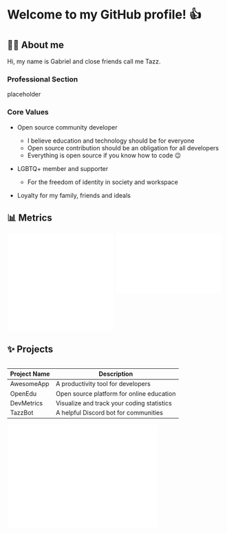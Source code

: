 <h1>Welcome to my GitHub profile! 👍</h1>

<h2>👨‍💻 About me</h2>

Hi, my name is Gabriel and close friends call me Tazz.

<h3>Professional Section</h3>

placeholder

<h3>Core Values</h3>

- Open source community developer
  - I believe education and technology should be for everyone
  - Open source contribution should be an obligation for all developers
  - Everything is open source if you know how to code 😉

- LGBTQ+ member and supporter
  - For the freedom of identity in society and workspace

- Loyalty for my family, friends and ideals 

<h2>📊 Metrics</h2>

<picture>
  <source media="(max-width: 730px)" srcset="metrics.base.svg" alt="GitHub base stats" type="image/svg+xml" width=100%>
  <img src="metrics.base.svg" alt="GitHub base stats" type="image/svg+xml" align ="top" width=49%>
</picture>

<picture>
  <source media="(max-width: 730px)" srcset="metrics.languages.svg" alt="GitHub languages stats" type="image/svg+xml" width=100%>
  <img src="metrics.languages.svg" alt="GitHub languages stats" type="image/svg+xml" align ="top" width=49%>
</picture>
<h2>✨ Projects</h2>

<table align="left">
  <thead></thead>
    <tr>
      <th>Project Name</th>
      <th>Description</th>
    </tr>
  </thead>
  <tbody>
    <tr>
      <td>AwesomeApp</td>
      <td>A productivity tool for developers</td>
    </tr>
    <tr>
      <td>OpenEdu</td>
      <td>Open source platform for online education</td>
    </tr>
    <tr>
      <td>DevMetrics</td>
      <td>Visualize and track your coding statistics</td>
    </tr>
    <tr>
      <td>TazzBot</td>
      <td>A helpful Discord bot for communities</td>
    </tr>
  </tbody>
</table>

<a href="https://github.com/GTazz?tab=repositories&q=&type=&language=&sort=">
  <img src="metrics.projects.svg" alt="GitHub repos" type="image/svg+xml" width="350px" align ="top">
</a>
